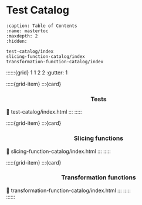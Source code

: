 # Test Catalog

```{toctree}
:caption: Table of Contents
:name: mastertoc
:maxdepth: 2
:hidden:

test-catalog/index
slicing-function-catalog/index
transformation-function-catalog/index
```

::::::{grid} 1 1 2 2
:gutter: 1

:::::{grid-item}
:::{card} <h3><center>Tests</center></h3>
:link: test-catalog/index.html
:::
:::::

:::::{grid-item}
:::{card} <h3><center>Slicing functions</center></h3>
:link: slicing-function-catalog/index.html
:::
:::::

:::::{grid-item}
:::{card} <h3><center>Transformation functions</center></h3>
:link: transformation-function-catalog/index.html
:::
:::::   
::::::